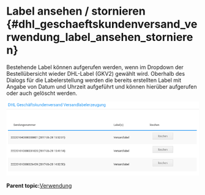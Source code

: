 # Label ansehen / stornieren {#dhl_geschaeftskundenversand_verwendung_label_ansehen_stornieren}

Bestehende Label können aufgerufen werden, wenn im Dropdown der Bestellübersicht wieder DHL-Label \(GKV2\) gewählt wird. Oberhalb des Dialogs für die Labelerstellung werden die bereits erstellten Label mit Angabe von Datum und Uhrzeit aufgeführt und können hierüber aufgerufen oder auch gelöscht werden.

![](Bilder/GKV2_20170628_019.png "Bestehende Label")

**Parent topic:**[Verwendung](7_7_3_Verwendung.md)

